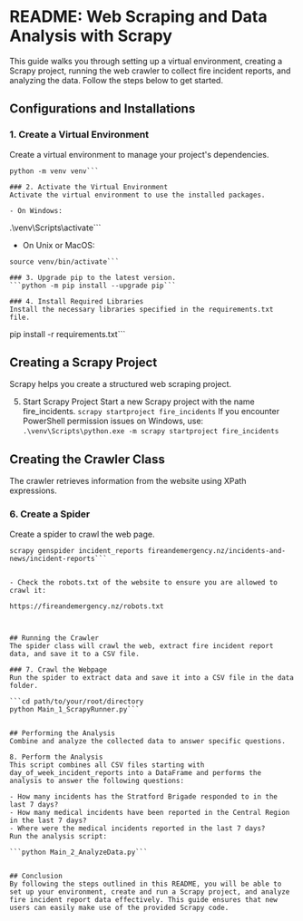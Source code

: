 # README: Web Scraping and Data Analysis with Scrapy

This guide walks you through setting up a virtual environment, creating a Scrapy project, running the web crawler to collect fire incident reports, and analyzing the data. Follow the steps below to get started.

## Configurations and Installations

### 1. Create a Virtual Environment
Create a virtual environment to manage your project's dependencies.
```
python -m venv venv```

### 2. Activate the Virtual Environment
Activate the virtual environment to use the installed packages.

- On Windows:
```
.\venv\Scripts\activate```

- On Unix or MacOS:
```
source venv/bin/activate```

### 3. Upgrade pip to the latest version.
```python -m pip install --upgrade pip```

### 4. Install Required Libraries
Install the necessary libraries specified in the requirements.txt file.

```
pip install -r requirements.txt```




## Creating a Scrapy Project
Scrapy helps you create a structured web scraping project.

5. Start Scrapy Project
Start a new Scrapy project with the name fire_incidents.
```scrapy startproject fire_incidents```
If you encounter PowerShell permission issues on Windows, use:
```.\venv\Scripts\python.exe -m scrapy startproject fire_incidents```



## Creating the Crawler Class
The crawler retrieves information from the website using XPath expressions.

### 6. Create a Spider
Create a spider to crawl the web page.

```cd fire_incidents
scrapy genspider incident_reports fireandemergency.nz/incidents-and-news/incident-reports```


- Check the robots.txt of the website to ensure you are allowed to crawl it:

https://fireandemergency.nz/robots.txt



## Running the Crawler
The spider class will crawl the web, extract fire incident report data, and save it to a CSV file.

### 7. Crawl the Webpage
Run the spider to extract data and save it into a CSV file in the data folder.

```cd path/to/your/root/directory
python Main_1_ScrapyRunner.py```


## Performing the Analysis
Combine and analyze the collected data to answer specific questions.

8. Perform the Analysis
This script combines all CSV files starting with day_of_week_incident_reports into a DataFrame and performs the analysis to answer the following questions:

- How many incidents has the Stratford Brigade responded to in the last 7 days?
- How many medical incidents have been reported in the Central Region in the last 7 days?
- Where were the medical incidents reported in the last 7 days?
Run the analysis script:

```python Main_2_AnalyzeData.py```


## Conclusion
By following the steps outlined in this README, you will be able to set up your environment, create and run a Scrapy project, and analyze fire incident report data effectively. This guide ensures that new users can easily make use of the provided Scrapy code.






